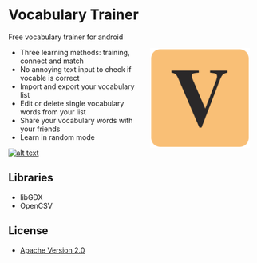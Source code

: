 # Vocabulary Trainer

Free vocabulary trainer for android

<img src="https://github.com/svengerhardt/android-vocabulary-trainer/blob/master/app/src/main/res/drawable-xxxhdpi/ic_launcher.png?raw=true" width="200" align="right" hspace="20">

* Three learning methods: training, connect and match
* No annoying text input to check if vocable is correct
* Import and export your vocabulary list
* Edit or delete single vocabulary words from your list
* Share your vocabulary words with your friends
* Learn in random mode

[![alt text](http://developer.android.com/images/brand/en_app_rgb_wo_60.png "Download Vocabulary Trainer from the Play Store")](https://play.google.com/store/apps/details?id=de.trilobytese.vocab)

## Libraries

* libGDX
* OpenCSV

## License

* [Apache Version 2.0](http://www.apache.org/licenses/LICENSE-2.0.html)